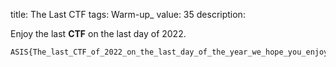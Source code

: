 title: The Last CTF
tags: Warm-up_
value: 35
description: <p>Enjoy the last <strong>CTF</strong> on the last day of 2022.</p>
<pre><code>ASIS{The_last_CTF_of_2022_on_the_last_day_of_the_year_we_hope_you_enjoy!}
</code></pre>
